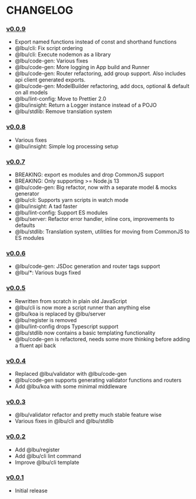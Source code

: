 # CHANGELOG

### [v0.0.9]()

- Export named functions instead of const and shorthand functions
- @lbu/cli: Fix script ordering
- @lbu/cli: Execute nodemon as a library
- @lbu/code-gen: Various fixes
- @lbu/code-gen: More logging in App build and Runner
- @lbu/code-gen: Router refactoring, add group support. Also includes api client generated exports.
- @lbu/code-gen: ModelBuilder refactoring, add docs, optional & default on all models
- @lbu/lint-config: Move to Prettier 2.0
- @lbu/insight: Return a Logger instance instead of a POJO
- @lbu/stdlib: Remove translation system

### [v0.0.8](85feb582684f93714a7aad81f2a47883e72bd363)

- Various fixes
- @lbu/insight: Simple log processing setup

### [v0.0.7](4c2199aeb1052bab67b3b1355bd648086736abf7)

- BREAKING: export es modules and drop CommonJS support
- BREAKING: Only supporting >= Node.js 13
- @lbu/code-gen: Big refactor, now with a separate model & mocks generator
- @lbu/cli: Supports yarn scripts in watch mode
- @lbu/insight: A tad faster
- @lbu/lint-config: Support ES modules
- @lbu/server: Refactor error handler, inline cors, improvements to defaults
- @lbu/stdlib: Translation system, utilities for moving from CommonJS to ES
  modules

### [v0.0.6](a7b150d9265f449127dc812d4bcef7fb803d6d63)

- @lbu/code-gen: JSDoc generation and router tags support
- @lbu/\*: Various bugs fixed

### [v0.0.5](9e38110ceb9ddfdbf75a0e8300893fc0d4800e7e)

- Rewritten from scratch in plain old JavaScript
- @lbu/cli is now more a script runner than anything else
- @lbu/koa is replaced by @lbu/server
- @lbu/register is removed
- @lbu/lint-config drops Typescript support
- @lbu/stdlib now contains a basic templating functionality
- @lbu/code-gen is refactored, needs some more thinking before adding a fluent
  api back

### [v0.0.4](efcd5097edec95c80c2b7f1e637f6a4f401e26f5)

- Replaced @lbu/validator with @lbu/code-gen
- @lbu/code-gen supports generating validator functions and routers
- Add @lbu/koa with some minimal middleware

### [v0.0.3](a193a6c8c4ae8fa52465e239ecbfdbf22041c47a)

- @lbu/validator refactor and pretty much stable feature wise
- Various fixes in @lbu/cli and @lbu/stdlib

### [v0.0.2](7f750bb0bf630eac49665f0ee12b03e08181c147)

- Add @lbu/register
- Add @lbu/cli lint command
- Improve @lbu/cli template

### [v0.0.1](df5e23061072942770506569ac2e2a876100ab51)

- Initial release
